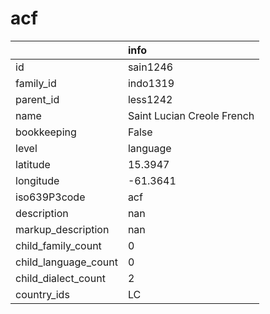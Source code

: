# acf
|                      | info                       |
|:---------------------|:---------------------------|
| id                   | sain1246                   |
| family_id            | indo1319                   |
| parent_id            | less1242                   |
| name                 | Saint Lucian Creole French |
| bookkeeping          | False                      |
| level                | language                   |
| latitude             | 15.3947                    |
| longitude            | -61.3641                   |
| iso639P3code         | acf                        |
| description          | nan                        |
| markup_description   | nan                        |
| child_family_count   | 0                          |
| child_language_count | 0                          |
| child_dialect_count  | 2                          |
| country_ids          | LC                         |